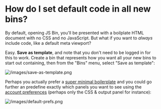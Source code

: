 # How do I set default code in all new bins?

By default, opening JS Bin, you'll be presented with a boilplate HTML document with no CSS and no JavaScript. But what if you want to *always* include code, like a default meta viewport?

Easy. **Save as template**, and note that you don't need to be logged in for this to work. Create a bin that represents how you want all your new bins to start out containing, then from the "Bins" menu, select "Save as template":

![/images/save-as-template.png](/images/save-as-template.png)

Perhaps you actually prefer a [super minimal boilerplate](http://jsbin.com/zunod/1/edit) and you could go further an predefine exactly which panels you want to see using the [account preferences](http://jsbin.com/account/preferences) (perhaps only the CSS & output panel for instance):

![/images/default-prefs.png](/images/default-prefs.png)
